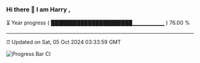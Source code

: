 ### Hi there 👋 I am Harry , 

⏳ Year progress { ██████████████████████▁▁▁▁▁▁▁▁ } 76.00 %

---

⏰ Updated on Sat, 05 Oct 2024 03:33:59 GMT

![Progress Bar CI](https://github.com/duykhang68/duykhang68/workflows/Progress%20Bar%20CI/badge.svg)
